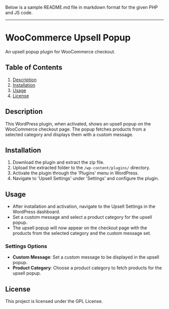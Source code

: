 Below is a sample README.md file in markdown format for the given PHP and JS code.

---

# WooCommerce Upsell Popup

An upsell popup plugin for WooCommerce checkout.

## Table of Contents

1. [Description](#description)
2. [Installation](#installation)
3. [Usage](#usage)
4. [License](#license)

## Description

This WordPress plugin, when activated, shows an upsell popup on the WooCommerce checkout page. The popup fetches products from a selected category and displays them with a custom message. 

## Installation

1. Download the plugin and extract the zip file.
2. Upload the extracted folder to the `/wp-content/plugins/` directory.
3. Activate the plugin through the 'Plugins' menu in WordPress.
4. Navigate to 'Upsell Settings' under 'Settings' and configure the plugin.

## Usage

- After installation and activation, navigate to the Upsell Settings in the WordPress dashboard.
- Set a custom message and select a product category for the upsell popup.
- The upsell popup will now appear on the checkout page with the products from the selected category and the custom message set.

### Settings Options

- **Custom Message**: Set a custom message to be displayed in the upsell popup.
- **Product Category**: Choose a product category to fetch products for the upsell popup.

## License

This project is licensed under the GPL License.
